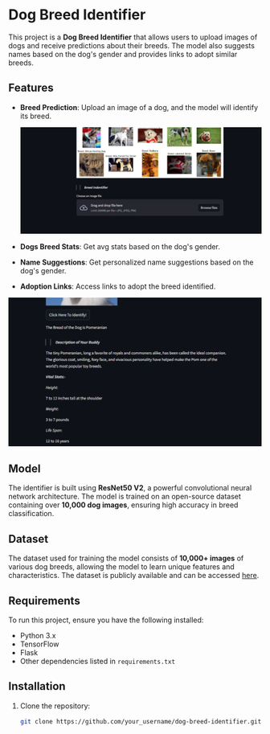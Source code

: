 # Dog Breed Identifier

This project is a **Dog Breed Identifier** that allows users to upload images of dogs and receive predictions about their breeds. The model also suggests names based on the dog's gender and provides links to adopt similar breeds.

## Features

- **Breed Prediction**: Upload an image of a dog, and the model will identify its breed.

   ![Dog Breed Identifier](img.png)

- **Dogs Breed Stats**: Get avg stats based on the dog's gender.
- **Name Suggestions**: Get personalized name suggestions based on the dog's gender.
- **Adoption Links**: Access links to adopt the breed identified.


 ![Dog Breed Identifier](img2.png)



## Model

The identifier is built using **ResNet50 V2**, a powerful convolutional neural network architecture. The model is trained on an open-source dataset containing over **10,000 dog images**, ensuring high accuracy in breed classification.

## Dataset

The dataset used for training the model consists of **10,000+ images** of various dog breeds, allowing the model to learn unique features and characteristics. The dataset is publicly available and can be accessed [here](https://www.kaggle.com/datasets/dilakshanchandrasena/dog-breed-classification).

## Requirements

To run this project, ensure you have the following installed:

- Python 3.x
- TensorFlow
- Flask
- Other dependencies listed in `requirements.txt`

## Installation

1. Clone the repository:

   ```bash
   git clone https://github.com/your_username/dog-breed-identifier.git
